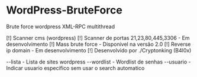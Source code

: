 # WordPress-BruteForce
Brute force wordpress XML-RPC multithread

[!] Scanner cms (wordpress)
[!] Scanner de portas 21,23,80,445,3306 - Em desenvolvimento
[!] Mass brute force - Disponivel na versão 2.0
[!] Reverse ip domain - Em desenvolvimento
[!] Desenvolvido por ./Cryptonking (B4l0x)<br>

--lista - Lista de sites wordpress
--wordlist - Wordlist de senhas
--usuario - Indicar usuario especifico sem usar o search automatico
